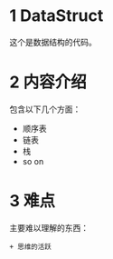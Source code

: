 # 1 DataStruct
这个是数据结构的代码。



# 2 内容介绍

包含以下几个方面：

+ 顺序表
+ 链表
+ 栈
+ so on

# 3 难点

主要难以理解的东西：

	+ 思维的活跃
